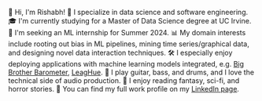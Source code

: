 👋 Hi, I'm Rishabh!
👾 I specialize in data science and software engineering.
🎓 I'm currently studying for a Master of Data Science degree at UC Irvine.
💼 I'm seeking an ML internship for Summer 2024.
📊 My domain interests include rooting out bias in ML pipelines, mining time series/graphical data, and designing novel data interaction techniques.
🛠️ I especially enjoy deploying applications with machine learning models integrated, e.g. [Big Brother Barometer](https://github.com/vermarish/docs-BBBarometer), [LeagHue](https://github.com/vermarish/LeagHue).
🎵 I play guitar, bass, and drums, and I love the technical side of audio production.
📕 I enjoy reading fantasy, sci-fi, and horror stories.
📝 You can find my full work profile on my [LinkedIn page](https://www.linkedin.com/in/vermarish/).
